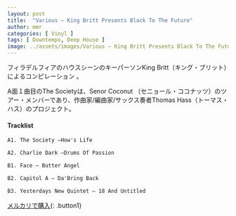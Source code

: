 ```yaml
---
layout: post
title:  "Various – King Britt Presents Black To The Future"
author: mmr
categories: [ Vinyl ]
tags: [ Downtempo, Deep House ]
image: ../assets/images/Various – King Britt Presents Black To The Future.jpg
---
```


フィラデルフィアのハウスシーンのキーパーソンKing Britt（キング・ブリット）によるコンピレーション 。

A面１曲目のThe Societyは、Senor Coconut （セニョール・ココナッツ）のツアー・メンバーであり、作曲家/編曲家/サックス奏者Thomas Hass（トーマス・ハス）のプロジェクト。

#### Tracklist
```md
A1. The Society –How's Life

A2. Charlie Dark –Drums Of Passion

B1. Face – Butter Angel

B2. Capitol A – Da'Bring Back

B3. Yesterdays New Quintet – 18 And Untitled
```

[メルカリで購入](https://jp.mercari.com/item/m69484096641){: .button1}


